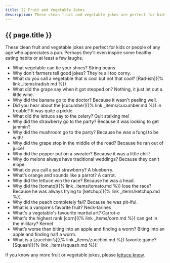 ```yaml
---
title: 22 Fruit and Vegetable Jokes
description: These clean fruit and vegetable jokes are perfect for kids or people of any age who looking for a laugh.
---
```

<section markdown="1">

## {{ page.title }}

These clean fruit and vegetable jokes are perfect for kids or people of any age who appreciates a pun. Perhaps they'll even inspire some healthy eating habits or at least a few laughs.

* What vegetable can tie your shoes? String beans
* Why don't farmers tell good jokes? They're all too corny.
* What do you call a vegetable that is cool but not that cool? [Rad-ish]({% link _items/radish.md %})
* What did the grape say when it got stepped on? Nothing, it just let out a little wine.
* Why did the banana go to the doctor? Because it wasn't peeling well.
* Did you hear about the [cucumber]({% link _items/cucumber.md %}) in trouble? It was quite a pickle.
* What did the lettuce say to the celery? Quit stalking me!
* Why did the strawberry go to the party? Because it was looking to get jammin'!
* Why did the mushroom go to the party? Because he was a fungi to be with!
* Why did the grape stop in the middle of the road? Because he ran out of juice!
* Why did the pepper put on a sweater? Because it was a little chili!
* Why do melons always have traditional weddings? Because they can't elope.
* What do you call a sad strawberry? A blueberry.
* What’s orange and sounds like a parrot? A carrot.
* Why did the lettuce win the race? Because he was a head.
* Why did the [tomato]({% link _items/tomato.md %}) lose the race? Because he was always trying to [ketchup]({% link _items/ketchup.md %}).
* Why did the peach completely fail? Because he was pit-iful.
* What is a vampire's favorite fruit? Neck-tarines
* What's a vegetable's favourite martial art? Carrot-e
* What's the highest rank [corn]({% link _items/corn.md %}) can get in the military? Kernel
* What’s worse than biting into an apple and finding a worm? Biting into an apple and finding half a worm.
* What is a [zucchini’s]({% link _items/zucchini.md %}) favorite game? [Squash]({% link _items/squash.md %})!

If you know any more fruit or vegetable jokes, please [lettuce know](mailto:mminer237@gmail.com).

</section>